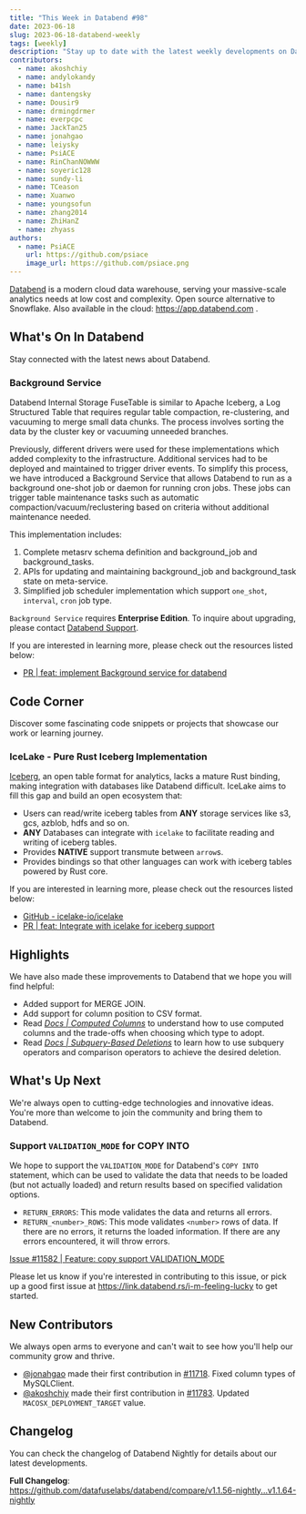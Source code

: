 ```yaml
---
title: "This Week in Databend #98"
date: 2023-06-18
slug: 2023-06-18-databend-weekly
tags: [weekly]
description: "Stay up to date with the latest weekly developments on Databend!"
contributors:
  - name: akoshchiy
  - name: andylokandy
  - name: b41sh
  - name: dantengsky
  - name: Dousir9
  - name: drmingdrmer
  - name: everpcpc
  - name: JackTan25
  - name: jonahgao
  - name: leiysky
  - name: PsiACE
  - name: RinChanNOWWW
  - name: soyeric128
  - name: sundy-li
  - name: TCeason
  - name: Xuanwo
  - name: youngsofun
  - name: zhang2014
  - name: ZhiHanZ
  - name: zhyass
authors:
  - name: PsiACE
    url: https://github.com/psiace
    image_url: https://github.com/psiace.png
---
```


[Databend](https://github.com/datafuselabs/databend) is a modern cloud data warehouse, serving your massive-scale analytics needs at low cost and complexity. Open source alternative to Snowflake. Also available in the cloud: <https://app.databend.com> .

## What's On In Databend

Stay connected with the latest news about Databend.

### Background Service

Databend Internal Storage FuseTable is similar to Apache Iceberg, a Log Structured Table that requires regular table compaction, re-clustering, and vacuuming to merge small data chunks. The process involves sorting the data by the cluster key or vacuuming unneeded branches.

Previously, different drivers were used for these implementations which added complexity to the infrastructure. Additional services had to be deployed and maintained to trigger driver events. To simplify this process, we have introduced a Background Service that allows Databend to run as a background one-shot job or daemon for running cron jobs. These jobs can trigger table maintenance tasks such as automatic compaction/vacuum/reclustering based on criteria without additional maintenance needed.

This implementation includes:

1. Complete metasrv schema definition and background_job and background_tasks.
2. APIs for updating and maintaining background_job and background_task state on meta-service.
3. Simplified job scheduler implementation which support `one_shot`, `interval`, `cron` job type.

`Background Service` requires **Enterprise Edition**. To inquire about upgrading, please contact [Databend Support](https://www.databend.com/contact-us).

If you are interested in learning more, please check out the resources listed below:

- [PR | feat: implement Background service for databend](https://github.com/datafuselabs/databend/pull/11751)

## Code Corner

Discover some fascinating code snippets or projects that showcase our work or learning journey.

### IceLake - Pure Rust Iceberg Implementation 

[Iceberg](https://iceberg.apache.org/), an open table format for analytics, lacks a mature Rust binding, making integration with databases like Databend difficult. IceLake aims to fill this gap and build an open ecosystem that:

- Users can read/write iceberg tables from **ANY** storage services like s3, gcs, azblob, hdfs and so on.
- **ANY** Databases can integrate with `icelake` to facilitate reading and writing of iceberg tables.
- Provides **NATIVE** support transmute between `arrow`s.
- Provides bindings so that other languages can work with iceberg tables powered by Rust core.

If you are interested in learning more, please check out the resources listed below:

- [GitHub - icelake-io/icelake](https://github.com/icelake-io/icelake/)
- [PR | feat: Integrate with icelake for iceberg support](https://github.com/datafuselabs/databend/pull/11785)

## Highlights

We have also made these improvements to Databend that we hope you will find helpful:

- Added support for MERGE JOIN.
- Add support for column position to CSV format.
- Read *[Docs | Computed Columns](https://databend.rs/doc/sql-commands/ddl/table/ddl-create-table#computed-columns)* to understand how to use computed columns and the trade-offs when choosing which type to adopt.
- Read *[Docs | Subquery-Based Deletions](https://databend.rs/doc/sql-commands/dml/dml-delete-from)* to learn how to use subquery operators and comparison operators to achieve the desired deletion.

## What's Up Next

We're always open to cutting-edge technologies and innovative ideas. You're more than welcome to join the community and bring them to Databend.

### Support `VALIDATION_MODE` for **COPY INTO**

We hope to support the `VALIDATION_MODE` for Databend's `COPY INTO` statement, which can be used to validate the data that needs to be loaded (but not actually loaded) and return results based on specified validation options.

- `RETURN_ERRORS`: This mode validates the data and returns all errors.
- `RETURN_<number>_ROWS`: This mode validates `<number>` rows of data. If there are no errors, it returns the loaded information. If there are any errors encountered, it will throw errors.

[Issue #11582 | Feature: copy support VALIDATION_MODE](https://github.com/datafuselabs/databend/issues/11582)

Please let us know if you're interested in contributing to this issue, or pick up a good first issue at <https://link.databend.rs/i-m-feeling-lucky> to get started.

## New Contributors

We always open arms to everyone and can't wait to see how you'll help our community grow and thrive.

* [@jonahgao](https://github.com/jonahgao) made their first contribution in [#11718](https://github.com/datafuselabs/databend/pull/11718). Fixed column types of MySQLClient.
* [@akoshchiy](https://github.com/akoshchiy) made their first contribution in [#11783](https://github.com/datafuselabs/databend/pull/11783). Updated `MACOSX_DEPLOYMENT_TARGET` value.

## Changelog

You can check the changelog of Databend Nightly for details about our latest developments.

**Full Changelog**: <https://github.com/datafuselabs/databend/compare/v1.1.56-nightly...v1.1.64-nightly>
